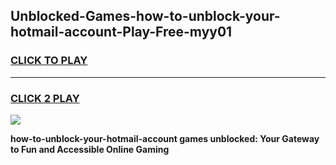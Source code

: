 
## Unblocked-Games-how-to-unblock-your-hotmail-account-Play-Free-myy01
<h3>
<a href="https://premium76.site?title=how-to-unblock-your-hotmail-account&ref=18A1">CLICK TO PLAY</a></h3>
<hr>

<h3>
<a href="https://premium76.site?title=how-to-unblock-your-hotmail-account&ref=18A1">CLICK 2 PLAY</a>
  
</h3>

<a href="https://premium76.site?title=how-to-unblock-your-hotmail-account&ref=18A1"><img src="https://clearcache.store/games.png"></a>


**how-to-unblock-your-hotmail-account games unblocked: Your Gateway to Fun and Accessible Online Gaming**
